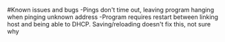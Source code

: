 #Known issues and bugs
-Pings don't time out, leaving program hanging when pinging unknown address
-Program requires restart between linking host and being able to DHCP. Saving/reloading doesn't fix this, not sure why
